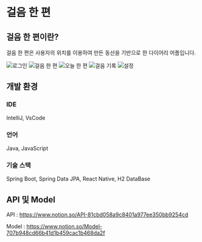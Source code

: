 # 걸음 한 편

## 걸음 한 편이란?

걸음 한 편은 사용자의 위치를 이용하여 만든 동선을 기반으로 한 다이어리 어플입니다.

![로그인](https://user-images.githubusercontent.com/51100935/115712776-27121480-a3b0-11eb-84b0-debad7c6ac99.jpeg)
![걸음 한 편](https://user-images.githubusercontent.com/51100935/115712794-2e392280-a3b0-11eb-9952-2f16fb5c5225.jpeg)
![오늘 한 편](https://user-images.githubusercontent.com/51100935/115712803-32654000-a3b0-11eb-8ba2-1324de37661b.jpeg)
![걸음 기록](https://user-images.githubusercontent.com/51100935/115712808-34c79a00-a3b0-11eb-8c60-38f9e0585c1d.jpeg)
![설정](https://user-images.githubusercontent.com/51100935/115712817-385b2100-a3b0-11eb-9ca5-bfe44886324b.jpeg)


## 개발 환경

### IDE
IntelliJ, VsCode

### 언어
Java, JavaScript

### 기술 스택
Spring Boot, Spring Data JPA, React Native, H2 DataBase

## API 및 Model
API : https://www.notion.so/API-81cbd058a9c8401a977ee350bb9254cd

Model : https://www.notion.so/Model-707b948cd66b41d1b459cac1b468da2f
